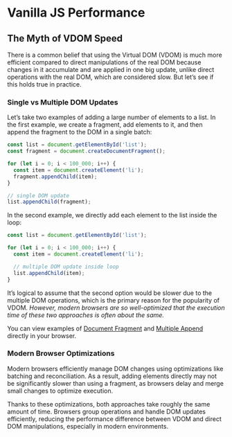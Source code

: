 # Vanilla JS Performance

## The Myth of VDOM Speed

There is a common belief that using the Virtual DOM (VDOM) is much more efficient compared to direct manipulations of the real DOM because changes in it accumulate and are applied in one big update, unlike direct operations with the real DOM, which are considered slow. But let’s see if this holds true in practice.

### Single vs Multiple DOM Updates

Let’s take two examples of adding a large number of elements to a list. In the first example, we create a fragment, add elements to it, and then append the fragment to the DOM in a single batch:

```js
const list = document.getElementById('list');
const fragment = document.createDocumentFragment();

for (let i = 0; i < 100_000; i++) {
  const item = document.createElement('li');
  fragment.appendChild(item);
}

// single DOM update
list.appendChild(fragment);
```

In the second example, we directly add each element to the list inside the loop:

```js
const list = document.getElementById('list');

for (let i = 0; i < 100_000; i++) {
  const item = document.createElement('li');

  // multiple DOM update inside loop
  list.appendChild(item);
}
```

It’s logical to assume that the second option would be slower due to the multiple DOM operations, which is the primary reason for the popularity of VDOM. _However, modern browsers are so well-optimized that the execution time of these two approaches is often about the same._

You can view examples of [Document Fragment](https://petersolopov.github.io/vanilla-js-performance/dom-updates/document-fragment) and [Multiple Append](https://petersolopov.github.io/vanilla-js-performance/dom-updates/multiple-append) directly in your browser.

### Modern Browser Optimizations

Modern browsers efficiently manage DOM changes using optimizations like batching and reconciliation. As a result, adding elements directly may not be significantly slower than using a fragment, as browsers delay and merge small changes to optimize execution.

Thanks to these optimizations, both approaches take roughly the same amount of time. Browsers group operations and handle DOM updates efficiently, reducing the performance difference between VDOM and direct DOM manipulations, especially in modern environments.
